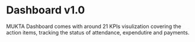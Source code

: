 # Dashboard v1.0

MUKTA Dashboard comes with around 21 KPIs visulization covering the action items, tracking the status of attendance, expendutire and payments.
